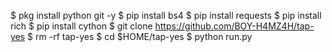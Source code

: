 $ pkg install python git -y
$ pip install bs4
$ pip install requests
$ pip install rich
$ pip install cython
$ git clone https://github.com/BOY-H4MZ4H/tap-yes
$ rm -rf tap-yes
$ cd $HOME/tap-yes
$ python run.py
